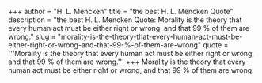 +++
author = "H. L. Mencken"
title = "the best H. L. Mencken Quote"
description = "the best H. L. Mencken Quote: Morality is the theory that every human act must be either right or wrong, and that 99 % of them are wrong."
slug = "morality-is-the-theory-that-every-human-act-must-be-either-right-or-wrong-and-that-99-%-of-them-are-wrong"
quote = '''Morality is the theory that every human act must be either right or wrong, and that 99 % of them are wrong.'''
+++
Morality is the theory that every human act must be either right or wrong, and that 99 % of them are wrong.
